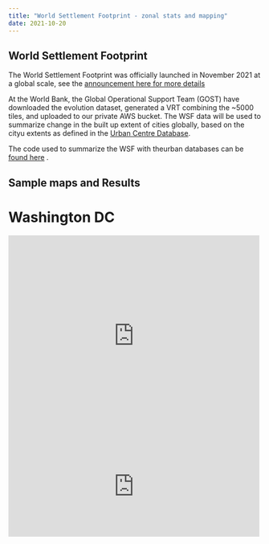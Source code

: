 ```yaml
---
title: "World Settlement Footprint - zonal stats and mapping"
date: 2021-10-20
--- 
```

## World Settlement Footprint
The World Settlement Footprint was officially launched in November 2021 at a global scale, see the [announcement here for more details](https://www.esa.int/Applications/Observing_the_Earth/Mapping_our_human_footprint_from_space)

At the World Bank, the Global Operational Support Team (GOST) have downloaded the evolution dataset, generated a VRT combining the ~5000 tiles, and uploaded to our private AWS bucket. The WSF data will be used to summarize change in the built up extent of cities globally, based on the cityu extents as defined in the [Urban Centre Database](https://ghsl.jrc.ec.europa.eu/ghs_stat_ucdb2015mt_r2019a.php).

The code used to summarize the WSF with theurban databases can be [found here](https://github.com/worldbank/Surviving_to_Thriving/blob/master/notebooks/ZON_URBAN_Global_SummarizeWSF.ipynb) .

## Sample maps and Results
# Washington DC
<iframe width="500" height="400" frameborder="0" title="WSF map of Washington DC" src="https://worldbank.github.io/Surviving_to_Thriving/media/WSF_Map_Halifax.html"></iframe>
<iframe width="500" height="200" frameborder="0" title="WSF map of Washington DC" src="https://worldbank.github.io/Surviving_to_Thriving/media/WSF_Map_Halifax.png"></iframe>

